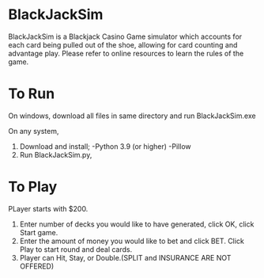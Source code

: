 # BlackJackSim
BlackJackSim is a Blackjack Casino Game simulator which accounts for each card being pulled out of the shoe, allowing for card counting and advantage play.
Please refer to online resources to learn the rules of the game.

# To Run
On windows, download all files in same directory and run BlackJackSim.exe

On any system,
 1. Download and install;
    -Python 3.9 (or higher)
    -Pillow
 2. Run BlackJackSim.py,


# To Play
PLayer starts with $200.
1. Enter number of decks you would like to have generated, click OK, click Start game.
2. Enter the amount of money you would like to bet and click BET. Click Play to start round and deal cards.
3. Player can Hit, Stay, or Double.(SPLIT and INSURANCE ARE NOT OFFERED) 

